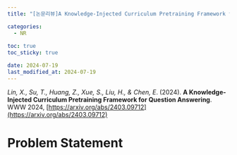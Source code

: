 ```yaml
---
title: "[논문리뷰]A Knowledge-Injected Curriculum Pretraining Framework for Question Answering"

categories: 
  - NR
  
toc: true
toc_sticky: true

date: 2024-07-19
last_modified_at: 2024-07-19
---
```


*Lin, X., Su, T., Huang, Z., Xue, S., Liu, H., & Chen, E*. (2024). **A Knowledge-Injected Curriculum Pretraining Framework for Question Answering**. WWW 2024, [https://arxiv.org/abs/2403.09712](https://arxiv.org/abs/2403.09712)

# Problem Statement
